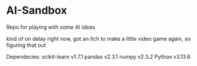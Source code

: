 # AI-Sandbox
Repo for playing with some AI ideas

kind of on delay right now, got an itch to make a little video game again, so figuring that out

Dependecies:
scikit-learn v1.7.1
pandas v2.3.1
numpy v2.3.2
Python v3.13.6